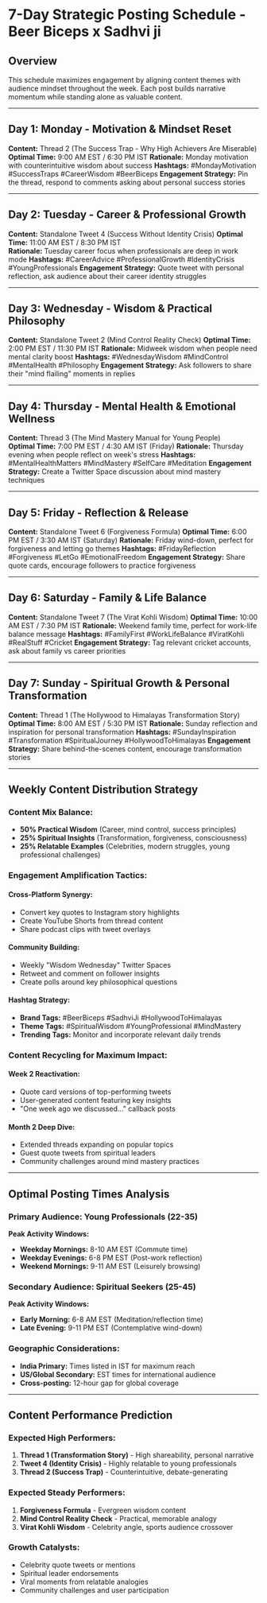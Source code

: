 # 7-Day Strategic Posting Schedule - Beer Biceps x Sadhvi ji

## Overview
This schedule maximizes engagement by aligning content themes with audience mindset throughout the week. Each post builds narrative momentum while standing alone as valuable content.

---

## Day 1: Monday - Motivation & Mindset Reset
**Content:** Thread 2 (The Success Trap - Why High Achievers Are Miserable)
**Optimal Time:** 9:00 AM EST / 6:30 PM IST
**Rationale:** Monday motivation with counterintuitive wisdom about success
**Hashtags:** #MondayMotivation #SuccessTraps #CareerWisdom #BeerBiceps
**Engagement Strategy:** Pin the thread, respond to comments asking about personal success stories

---

## Day 2: Tuesday - Career & Professional Growth  
**Content:** Standalone Tweet 4 (Success Without Identity Crisis)
**Optimal Time:** 11:00 AM EST / 8:30 PM IST  
**Rationale:** Tuesday career focus when professionals are deep in work mode
**Hashtags:** #CareerAdvice #ProfessionalGrowth #IdentityCrisis #YoungProfessionals
**Engagement Strategy:** Quote tweet with personal reflection, ask audience about their career identity struggles

---

## Day 3: Wednesday - Wisdom & Practical Philosophy
**Content:** Standalone Tweet 2 (Mind Control Reality Check)
**Optimal Time:** 2:00 PM EST / 11:30 PM IST
**Rationale:** Midweek wisdom when people need mental clarity boost
**Hashtags:** #WednesdayWisdom #MindControl #MentalHealth #Philosophy
**Engagement Strategy:** Ask followers to share their "mind flailing" moments in replies

---

## Day 4: Thursday - Mental Health & Emotional Wellness
**Content:** Thread 3 (The Mind Mastery Manual for Young People)  
**Optimal Time:** 7:00 PM EST / 4:30 AM IST (Friday)
**Rationale:** Thursday evening when people reflect on week's stress
**Hashtags:** #MentalHealthMatters #MindMastery #SelfCare #Meditation
**Engagement Strategy:** Create a Twitter Space discussion about mind mastery techniques

---

## Day 5: Friday - Reflection & Release
**Content:** Standalone Tweet 6 (Forgiveness Formula)
**Optimal Time:** 6:00 PM EST / 3:30 AM IST (Saturday)
**Rationale:** Friday wind-down, perfect for forgiveness and letting go themes
**Hashtags:** #FridayReflection #Forgiveness #LetGo #EmotionalFreedom
**Engagement Strategy:** Share quote cards, encourage followers to practice forgiveness

---

## Day 6: Saturday - Family & Life Balance
**Content:** Standalone Tweet 7 (The Virat Kohli Wisdom)
**Optimal Time:** 10:00 AM EST / 7:30 PM IST
**Rationale:** Weekend family time, perfect for work-life balance message
**Hashtags:** #FamilyFirst #WorkLifeBalance #ViratKohli #RealStuff #Cricket
**Engagement Strategy:** Tag relevant cricket accounts, ask about family vs career priorities

---

## Day 7: Sunday - Spiritual Growth & Personal Transformation
**Content:** Thread 1 (The Hollywood to Himalayas Transformation Story)
**Optimal Time:** 8:00 AM EST / 5:30 PM IST
**Rationale:** Sunday reflection and inspiration for personal transformation
**Hashtags:** #SundayInspiration #Transformation #SpiritualJourney #HollywoodToHimalayas
**Engagement Strategy:** Share behind-the-scenes content, encourage transformation stories

---

## Weekly Content Distribution Strategy

### Content Mix Balance:
- **50% Practical Wisdom** (Career, mind control, success principles)
- **25% Spiritual Insights** (Transformation, forgiveness, consciousness)  
- **25% Relatable Examples** (Celebrities, modern struggles, young professional challenges)

### Engagement Amplification Tactics:

#### Cross-Platform Synergy:
- Convert key quotes to Instagram story highlights
- Create YouTube Shorts from thread content
- Share podcast clips with tweet overlays

#### Community Building:
- Weekly "Wisdom Wednesday" Twitter Spaces
- Retweet and comment on follower insights
- Create polls around key philosophical questions

#### Hashtag Strategy:
- **Brand Tags:** #BeerBiceps #SadhviJi #HollywoodToHimalayas
- **Theme Tags:** #SpiritualWisdom #YoungProfessional #MindMastery
- **Trending Tags:** Monitor and incorporate relevant daily trends

### Content Recycling for Maximum Impact:

#### Week 2 Reactivation:
- Quote card versions of top-performing tweets
- User-generated content featuring key insights  
- "One week ago we discussed..." callback posts

#### Month 2 Deep Dive:
- Extended threads expanding on popular topics
- Guest quote tweets from spiritual leaders
- Community challenges around mind mastery practices

---

## Optimal Posting Times Analysis

### Primary Audience: Young Professionals (22-35)
**Peak Activity Windows:**
- **Weekday Mornings:** 8-10 AM EST (Commute time)
- **Weekday Evenings:** 6-8 PM EST (Post-work reflection)
- **Weekend Mornings:** 9-11 AM EST (Leisurely browsing)

### Secondary Audience: Spiritual Seekers (25-45)  
**Peak Activity Windows:**
- **Early Morning:** 6-8 AM EST (Meditation/reflection time)
- **Late Evening:** 9-11 PM EST (Contemplative wind-down)

### Geographic Considerations:
- **India Primary:** Times listed in IST for maximum reach
- **US/Global Secondary:** EST times for international audience
- **Cross-posting:** 12-hour gap for global coverage

---

## Content Performance Prediction

### Expected High Performers:
1. **Thread 1 (Transformation Story)** - High shareability, personal narrative
2. **Tweet 4 (Identity Crisis)** - Highly relatable to young professionals  
3. **Thread 2 (Success Trap)** - Counterintuitive, debate-generating

### Expected Steady Performers:
1. **Forgiveness Formula** - Evergreen wisdom content
2. **Mind Control Reality Check** - Practical, memorable analogy
3. **Virat Kohli Wisdom** - Celebrity angle, sports audience crossover

### Growth Catalysts:
- Celebrity quote tweets or mentions
- Spiritual leader endorsements  
- Viral moments from relatable analogies
- Community challenges and user participation
